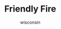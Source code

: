 ---
media: "images/rounds/round_4_2/friendly_fire.png"
media_type: image
title: Friendly Fire
author: [wisconsin]
desc: The Soviet forces experience difficulties avoiding friendly fire.
---